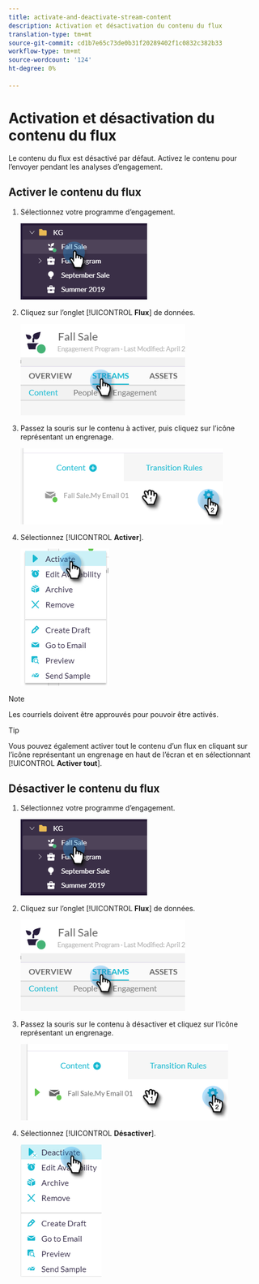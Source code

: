 ```yaml
---
title: activate-and-deactivate-stream-content
description: Activation et désactivation du contenu du flux
translation-type: tm+mt
source-git-commit: cd1b7e65c73de0b31f20289402f1c0832c382b33
workflow-type: tm+mt
source-wordcount: '124'
ht-degree: 0%

---
```



# Activation et désactivation du contenu du flux

Le contenu du flux est désactivé par défaut. Activez le contenu pour l’envoyer pendant les analyses d’engagement.

## Activer le contenu du flux

1. Sélectionnez votre programme d’engagement.

   ![Image un](/help/sky/assets/engagement-programs/activate-and-deactivate-stream-content/activate-and-deactivate-stream-content-1.png)

1. Cliquez sur l’onglet [!UICONTROL **Flux**] de données.

   ![Image 2](/help/sky/assets/engagement-programs/activate-and-deactivate-stream-content/activate-and-deactivate-stream-content-2.png)

1. Passez la souris sur le contenu à activer, puis cliquez sur l’icône représentant un engrenage.

   ![Image trois](/help/sky/assets/engagement-programs/activate-and-deactivate-stream-content/activate-and-deactivate-stream-content-3.png)

1. Sélectionnez [!UICONTROL **Activer**].

   ![Image 4](/help/sky/assets/engagement-programs/activate-and-deactivate-stream-content/activate-and-deactivate-stream-content-4.png)

>[!NOTE]
>
>Les courriels doivent être approuvés pour pouvoir être activés.

>[!TIP]
>
>Vous pouvez également activer tout le contenu d’un flux en cliquant sur l’icône représentant un engrenage en haut de l’écran et en sélectionnant [!UICONTROL **Activer tout**].

## Désactiver le contenu du flux

1. Sélectionnez votre programme d’engagement.

   ![Image 5](/help/sky/assets/engagement-programs/activate-and-deactivate-stream-content/activate-and-deactivate-stream-content-5.png)

1. Cliquez sur l’onglet [!UICONTROL **Flux**] de données.

   ![Image six](/help/sky/assets/engagement-programs/activate-and-deactivate-stream-content/activate-and-deactivate-stream-content-6.png)

1. Passez la souris sur le contenu à désactiver et cliquez sur l’icône représentant un engrenage.

   ![Image sept](/help/sky/assets/engagement-programs/activate-and-deactivate-stream-content/activate-and-deactivate-stream-content-7.png)

1. Sélectionnez [!UICONTROL **Désactiver**].

   ![Image huit](/help/sky/assets/engagement-programs/activate-and-deactivate-stream-content/activate-and-deactivate-stream-content-8.png)

